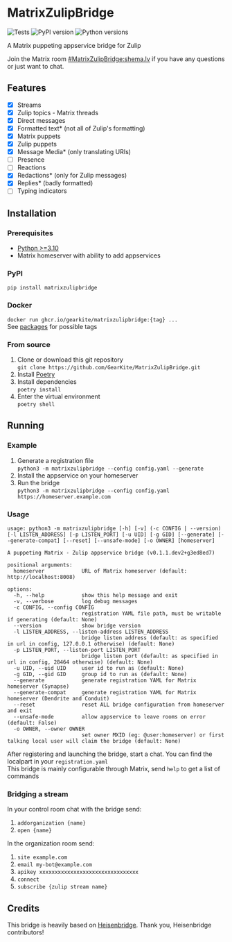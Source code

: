 # MatrixZulipBridge

![Tests](https://github.com/GearKite/MatrixZulipBridge/actions/workflows/tests.yml/badge.svg)
![PyPI version](https://img.shields.io/pypi/v/matrixzulipbridge.svg)
![Python versions](https://img.shields.io/pypi/pyversions/matrixzulipbridge.svg)

A Matrix puppeting appservice bridge for Zulip

Join the Matrix room [#MatrixZulipBridge:shema.lv](https://matrix.to/#/#matrixzulipbridge:shema.lv) if you have any questions or just want to chat.

## Features

- [x] Streams
- [x] Zulip topics - Matrix threads
- [x] Direct messages
- [x] Formatted text\* (not all of Zulip's formatting)
- [x] Matrix puppets
- [x] Zulip puppets
- [x] Message Media\* (only translating URIs)
- [ ] Presence
- [ ] Reactions
- [x] Redactions\* (only for Zulip messages)
- [x] Replies\* (badly formatted)
- [ ] Typing indicators

## Installation

### Prerequisites

- [Python >=3.10](https://wiki.python.org/moin/BeginnersGuide/Download)
- Matrix homeserver with ability to add appservices

### PyPI

`pip install matrixzulipbridge`

### Docker

`docker run ghcr.io/gearkite/matrixzulipbridge:{tag} ...`  
See [packages](https://github.com/GearKite/MatrixZulipBridge/pkgs/container/matrixzulipbridge) for possible tags

### From source

1. Clone or download this git repository  
   `git clone https://github.com/GearKite/MatrixZulipBridge.git`
2. Install [Poetry](https://python-poetry.org/docs/#installation)
3. Install dependencies  
   `poetry install`
4. Enter the virtual environment  
   `poetry shell`

## Running

### Example

1. Generate a registration file  
   `python3 -m matrixzulipbridge --config config.yaml --generate`
2. Install the appservice on your homeserver
3. Run the bridge  
   `python3 -m matrixzulipbridge --config config.yaml https://homeserver.example.com`

### Usage

```shell
usage: python3 -m matrixzulipbridge [-h] [-v] (-c CONFIG | --version) [-l LISTEN_ADDRESS] [-p LISTEN_PORT] [-u UID] [-g GID] [--generate] [--generate-compat] [--reset] [--unsafe-mode] [-o OWNER] [homeserver]

A puppeting Matrix - Zulip appservice bridge (v0.1.1.dev2+g3ed8ed7)

positional arguments:
  homeserver            URL of Matrix homeserver (default: http://localhost:8008)

options:
  -h, --help            show this help message and exit
  -v, --verbose         log debug messages
  -c CONFIG, --config CONFIG
                        registration YAML file path, must be writable if generating (default: None)
  --version             show bridge version
  -l LISTEN_ADDRESS, --listen-address LISTEN_ADDRESS
                        bridge listen address (default: as specified in url in config, 127.0.0.1 otherwise) (default: None)
  -p LISTEN_PORT, --listen-port LISTEN_PORT
                        bridge listen port (default: as specified in url in config, 28464 otherwise) (default: None)
  -u UID, --uid UID     user id to run as (default: None)
  -g GID, --gid GID     group id to run as (default: None)
  --generate            generate registration YAML for Matrix homeserver (Synapse)
  --generate-compat     generate registration YAML for Matrix homeserver (Dendrite and Conduit)
  --reset               reset ALL bridge configuration from homeserver and exit
  --unsafe-mode         allow appservice to leave rooms on error (default: False)
  -o OWNER, --owner OWNER
                        set owner MXID (eg: @user:homeserver) or first talking local user will claim the bridge (default: None)
```

After registering and launching the bridge, start a chat. You can find the localpart in your `registration.yaml`  
This bridge is mainly configurable through Matrix, send `help` to get a list of commands

### Bridging a stream

In your control room chat with the bridge send:

1.  `addorganization {name}`
2.  `open {name}`

In the organization room send:

1. `site example.com`
2. `email my-bot@example.com`
3. `apikey xxxxxxxxxxxxxxxxxxxxxxxxxxxxxxxx`
4. `connect`
5. `subscribe {zulip stream name}`

## Credits

This bridge is heavily based on [Heisenbridge](https://github.com/hifi/heisenbridge). Thank you, Heisenbridge contributors!
